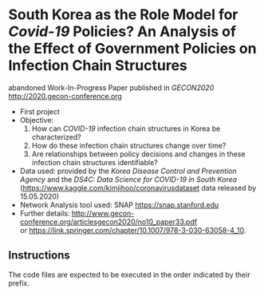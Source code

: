# South Korea as the Role Model for *Covid-19* Policies? An Analysis of the Effect of Government Policies on Infection Chain Structures

abandoned Work-In-Progress Paper published in *GECON2020*  
http://2020.gecon-conference.org

* First project
* Objective: 
    1. How can *COVID-19* infection chain structures in Korea be characterized?
    2. How do these infection chain structures change over time?
    3. Are relationships between policy decisions and changes in these infection chain structures identifiable?
* Data used: provided by the *Korea Disease Control and Prevention Agency* and the *DS4C: Data Science for COVID-19 in South Korea* (https://www.kaggle.com/kimjihoo/coronavirusdataset data released by 15.05.2020)
* Network Analysis tool used: SNAP https://snap.stanford.edu
* Further details: http://www.gecon-conference.org/articlesgecon2020/no10_paper33.pdf  
or https://link.springer.com/chapter/10.1007/978-3-030-63058-4_10. 


## Instructions

The code files are expected to be executed  in the order indicated by their prefix.
